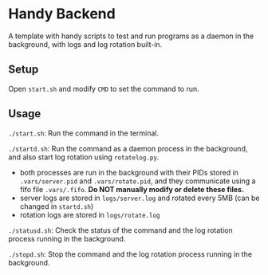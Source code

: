# Handy Backend

A template with handy scripts to test and run programs as a daemon in the background, with logs and log rotation built-in.

## Setup

Open `start.sh` and modify `CMD` to set the command to run.

## Usage

`./start.sh`: Run the command in the terminal.

`./startd.sh`: Run the command as a daemon process in the background, and also start log rotation using `rotatelog.py`.

- both processes are run in the background with their PIDs stored in `.vars/server.pid` and `.vars/rotate.pid`, and they communicate using a fifo file `.vars/.fifo`. **Do NOT manually modify or delete these files.**
- server logs are stored in `logs/server.log` and rotated every 5MB (can be changed in `startd.sh`)
- rotation logs are stored in `logs/rotate.log`

`./statusd.sh`: Check the status of the command and the log rotation process running in the background.

`./stopd.sh`: Stop the command and the log rotation process running in the background.

